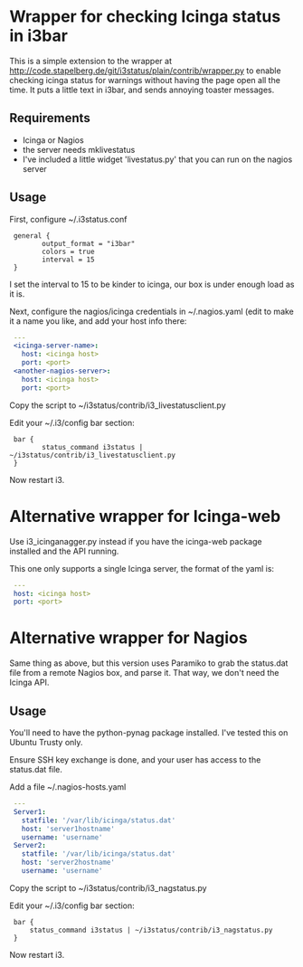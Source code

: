 Wrapper for checking Icinga status in i3bar
===========================================

This is a simple extension to the wrapper at
http://code.stapelberg.de/git/i3status/plain/contrib/wrapper.py to enable
checking icinga status for warnings without having the page open all the time.
It puts a little text in i3bar, and sends annoying toaster messages.

Requirements
------------

* Icinga or Nagios
* the server needs mklivestatus
* I've included a little widget 'livestatus.py' that you can run on the nagios server


Usage
-----

First, configure ~/.i3status.conf
```
 general {
        output_format = "i3bar"
        colors = true
        interval = 15
 }
```

I set the interval to 15 to be kinder to icinga, our box is under enough load
as it is.

Next, configure the nagios/icinga credentials in ~/.nagios.yaml (edit to
make it a name you like, and add your host info there:

```yaml
 ---
 <icinga-server-name>:
   host: <icinga host>
   port: <port>
 <another-nagios-server>:
   host: <icinga host>
   port: <port>
```

Copy the script to ~/i3status/contrib/i3_livestatusclient.py

Edit your ~/.i3/config bar section:
```
 bar {
        status_command i3status | ~/i3status/contrib/i3_livestatusclient.py
 }
```
Now restart i3.


Alternative wrapper for Icinga-web
==================================

Use i3_icinganagger.py instead if you have the icinga-web package installed and the API running.

This one only supports a single Icinga server, the format of the yaml is:

```yaml
 ---
 host: <icinga host>
 port: <port>
```


Alternative wrapper for Nagios
==============================

Same thing as above, but this version uses Paramiko to grab the status.dat file
from a remote Nagios box, and parse it.  That way, we don't need the Icinga API.

Usage
-----

You'll need to have the python-pynag package installed. I've tested this on
Ubuntu Trusty only.

Ensure SSH key exchange is done, and your user has access to the status.dat file.

Add a file ~/.nagios-hosts.yaml
```yaml
 ---
 Server1:
   statfile: '/var/lib/icinga/status.dat'
   host: 'server1hostname'
   username: 'username'
 Server2:
   statfile: '/var/lib/icinga/status.dat'
   host: 'server2hostname'
   username: 'username'
```

Copy the script to ~/i3status/contrib/i3_nagstatus.py

Edit your ~/.i3/config bar section:
```
 bar {
     status_command i3status | ~/i3status/contrib/i3_nagstatus.py
 }
```

Now restart i3.
